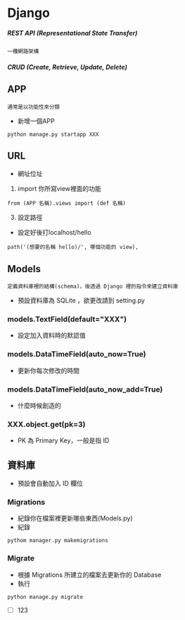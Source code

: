 # Django

##### REST API (Representational State Transfer)
`一種網路架構`

##### CRUD (Create, Retrieve, Update, Delete)

## APP
`通常是以功能性來分類`

- 新增一個APP
```
python manage.py startapp XXX
```

## URL
- 網址位址
1. import 你所寫view裡面的功能
```
from (APP 名稱).views import (def 名稱)
```
3. 設定路徑
- 設定好後打localhost/hello
```
path('(想要的名稱 hello)/', 哪個功能的 view),
```

## Models
`定義資料庫裡的結構(schema)，後透過 Django 裡的指令來建立資料庫`
- 預設資料庫為 SQLite ，欲更改請到 setting.py

### models.TextField(default="XXX")
- 設定加入資料時的默認值

### models.DataTimeField(auto_now=True)
- 更新你每次修改的時間

### models.DataTimeField(auto_now_add=True)
- 什麼時候創造的

### XXX.object.get(pk=3)
- PK 為 Primary Key，一般是指 ID

## 資料庫
- 預設會自動加入 ID 欄位
### Migrations
- 紀錄你在檔案裡更新哪些東西(Models.py)
- 紀錄
```
pythom manager.py makemigrations
```

### Migrate
- 根據 Migrations 所建立的檔案去更新你的 Database
- 執行
```
python manage.py migrate
```

- [ ] 123
